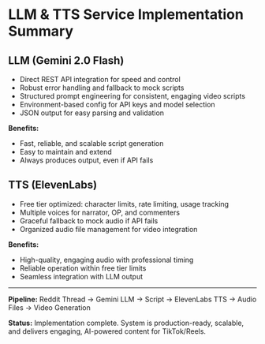 # LLM & TTS Service Implementation Summary

## LLM (Gemini 2.0 Flash)

- Direct REST API integration for speed and control
- Robust error handling and fallback to mock scripts
- Structured prompt engineering for consistent, engaging video scripts
- Environment-based config for API keys and model selection
- JSON output for easy parsing and validation

**Benefits:**

- Fast, reliable, and scalable script generation
- Easy to maintain and extend
- Always produces output, even if API fails

## TTS (ElevenLabs)

- Free tier optimized: character limits, rate limiting, usage tracking
- Multiple voices for narrator, OP, and commenters
- Graceful fallback to mock audio if API fails
- Organized audio file management for video integration

**Benefits:**

- High-quality, engaging audio with professional timing
- Reliable operation within free tier limits
- Seamless integration with LLM output

---

**Pipeline:** Reddit Thread → Gemini LLM → Script → ElevenLabs TTS → Audio Files → Video Generation

**Status:** Implementation complete. System is production-ready, scalable, and delivers engaging, AI-powered content for TikTok/Reels.
